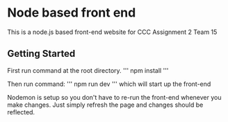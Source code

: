 # Node based front end
This is a node.js based front-end website for CCC Assignment 2 Team 15

## Getting Started
First run command at the root directory.
'''
npm install
'''

Then run command:
'''
npm run dev
'''
which will start up the front-end

Nodemon is setup so you don't have to re-run the front-end whenever you make changes.
Just simply refresh the page and changes should be reflected.
